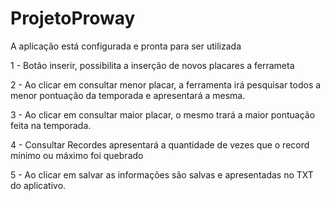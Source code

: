 # ProjetoProway
A aplicação está configurada e pronta para ser utilizada

1 - Botão inserir, possibilita a inserção de novos placares a ferrameta

2 - Ao clicar em consultar menor placar, a ferramenta irá pesquisar todos a menor pontuação da temporada
e apresentará a mesma.

3 - Ao clicar em consultar maior placar, o mesmo trará a maior pontuação feita na temporada.

4 - Consultar Recordes apresentará a quantidade de vezes que o record mínimo ou máximo foi quebrado

5 - Ao clicar em salvar as informações são salvas e apresentadas no TXT do aplicativo.
